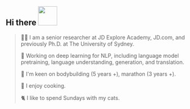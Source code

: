 <!-- <img align="right" src="https://github-readme-stats.vercel.app/api?username=alphadl&?count_private=true&show_icons=true&theme=vue" /> -->

<!-- <img align="right" src="https://github-readme-stats.vercel.app/api/wakatime?username=alphadl&?count_private=true&show_icons=true&theme=vue" /> -->


<h2> Hi there <img src="https://media.giphy.com/media/mGcNjsfWAjY5AEZNw6/giphy.gif" width="50"></h2>

> <p align='left'>🙋‍♂️ I am a senior researcher at JD Explore Academy, JD.com, and previously Ph.D. at The University of Sydney. </p>
> 
> <p align='left'>🔭 Working on deep learning for NLP, including language model pretraining, language understanding, generation, and translation.</p>
> 
> <p align='left'>💪 I'm keen on bodybuilding (5 years +), marathon (3 years +). </p>
> 
> <p align='left'>🥗 I enjoy cooking. </p>
> 
> <p align='left'>🐈 I like to spend Sundays with my cats. </p>
